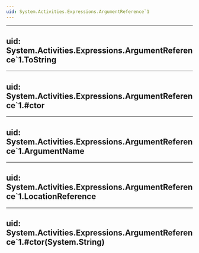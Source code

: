 ```yaml
---
uid: System.Activities.Expressions.ArgumentReference`1
---
```


---
uid: System.Activities.Expressions.ArgumentReference`1.ToString
---

---
uid: System.Activities.Expressions.ArgumentReference`1.#ctor
---

---
uid: System.Activities.Expressions.ArgumentReference`1.ArgumentName
---

---
uid: System.Activities.Expressions.ArgumentReference`1.LocationReference
---

---
uid: System.Activities.Expressions.ArgumentReference`1.#ctor(System.String)
---
